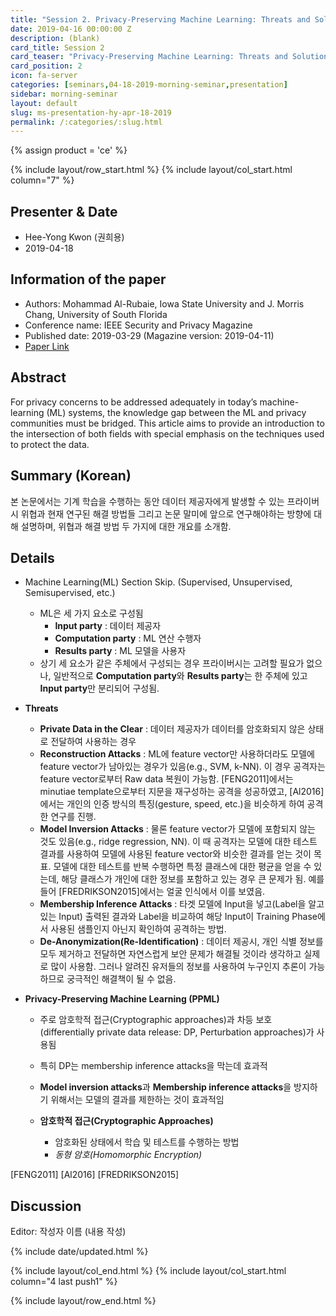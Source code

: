 ```yaml
---
title: "Session 2. Privacy-Preserving Machine Learning: Threats and Solutions"
date: 2019-04-16 00:00:00 Z
description: (blank)
card_title: Session 2
card_teaser: "Privacy-Preserving Machine Learning: Threats and Solutions"
card_position: 2
icon: fa-server
categories: [seminars,04-18-2019-morning-seminar,presentation]
sidebar: morning-seminar
layout: default
slug: ms-presentation-hy-apr-18-2019
permalink: /:categories/:slug.html
---
```


{% assign product = 'ce' %}

{% include layout/row_start.html %}
{% include layout/col_start.html column="7" %}

## Presenter & Date
+ Hee-Yong Kwon (권희용)
+ 2019-04-18

## Information of the paper
+ Authors: Mohammad Al-Rubaie, Iowa State University and J. Morris Chang, University of South Florida
+ Conference name: IEEE Security and Privacy Magazine
+ Published date: 2019-03-29 (Magazine version: 2019-04-11)
+ [Paper Link](https://ieeexplore.ieee.org/stamp/stamp.jsp?tp=&arnumber=8677282)

## Abstract
For privacy concerns to be addressed adequately in today’s machine-learning (ML) systems, the knowledge gap between the ML and privacy communities must be bridged. This article aims to provide an introduction to the intersection of both fields with special emphasis on the techniques used to protect the data.

## Summary (Korean)
본 논문에서는 기계 학습을 수행하는 동안 데이터 제공자에게 발생할 수 있는 프라이버시 위협과 현재 연구된 해결 방법들 그리고 논문 말미에 앞으로 연구해야하는 방향에 대해 설명하며, 위협과 해결 방법 두 가지에 대한 개요를 소개함.

## Details
+ Machine Learning(ML) Section Skip. (Supervised, Unsupervised, Semisupervised, etc.)
  + ML은 세 가지 요소로 구성됨
    + **Input party** : 데이터 제공자
    + **Computation party** : ML 연산 수행자
    + **Results party** : ML 모델을 사용자
  + 상기 세 요소가 같은 주체에서 구성되는 경우 프라이버시는 고려할 필요가 없으나, 일반적으로 **Computation party**와 **Results party**는 한 주체에 있고 **Input party**만 분리되어 구성됨.
  
+ **Threats**
  + **Private Data in the Clear** : 데이터 제공자가 데이터를 암호화되지 않은 상태로 전달하여 사용하는 경우
  + **Reconstruction Attacks** : ML에 feature vector만 사용하더라도 모델에 feature vector가 남아있는 경우가 있음(e.g., SVM, k-NN). 이 경우 공격자는 feature vector로부터 Raw data 복원이 가능함. [FENG2011]에서는 minutiae template으로부터 지문을 재구성하는 공격을 성공하였고, [Al2016]에서는 개인의 인증 방식의 특징(gesture, speed, etc.)을 비슷하게 하여 공격한 연구를 진행.
  + **Model Inversion Attacks** : 물론 feature vector가 모델에 포함되지 않는 것도 있음(e.g., ridge regression, NN). 이 때 공격자는 모델에 대한 테스트 결과를 사용하여 모델에 사용된 feature vector와 비슷한 결과를 얻는 것이 목표. 모델에 대한 테스트를 반복 수행하면 특정 클래스에 대한 평균을 얻을 수 있는데, 해당 클래스가 개인에 대한 정보를 포함하고 있는 경우 큰 문제가 됨. 예를 들어 [FREDRIKSON2015]에서는 얼굴 인식에서 이를 보였음.
  + **Membership Inference Attacks** : 타겟 모델에 Input을 넣고(Label을 알고 있는 Input) 출력된 결과와 Label을 비교하여 해당 Input이 Training Phase에서 사용된 샘플인지 아닌지 확인하여 공격하는 방법.
  + **De-Anonymization(Re-Identification)** : 데이터 제공시, 개인 식별 정보를 모두 제거하고 전달하면 자연스럽게 보안 문제가 해결될 것이라 생각하고 실제로 많이 사용함. 그러나 알려진 유저들의 정보를 사용하여 누구인지 추론이 가능하므로 궁극적인 해결책이 될 수 없음.
  
  
+ **Privacy-Preserving Machine Learning (PPML)**
  + 주로 암호학적 접근(Cryptographic approaches)과 차등 보호(differentially private data release: DP, Perturbation approaches)가 사용됨
  + 특히 DP는 membership inference attacks을 막는데 효과적
  + **Model inversion attacks**과 **Membership inference attacks**을 방지하기 위해서는 모델의 결과를 제한하는 것이 효과적임
  
  + **암호학적 접근(Cryptographic Approaches)**
    + 암호화된 상태에서 학습 및 테스트를 수행하는 방법
    + *동형 암호(Homomorphic Encryption)*
  

[FENG2011]
[Al2016]
[FREDRIKSON2015]


## Discussion
Editor: 작성자 이름
(내용 작성)


{% include date/updated.html %}

{% include layout/col_end.html %}
{% include layout/col_start.html column="4 last push1" %}

{% include layout/row_end.html %}
